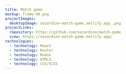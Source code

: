 ```yaml
---
title: Match game
mockup: frame-90.png
projectImages:
  desktopImage: sezardino-match-game.netlify.app_.png
projectLinks:
  repository: https://github.com/sezardino/match-game
  view: https://sezardino-match-game.netlify.app/
technologies:
  - technology: React
  - technology: Router
  - technology: Redux
  - technology: HTML5
  - technology: CSS/SCSS
---
```

